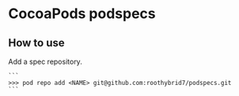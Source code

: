 # CocoaPods podspecs

## How to use

Add a spec repository.

    ```
    >>> pod repo add <NAME> git@github.com:roothybrid7/podspecs.git
    ```
